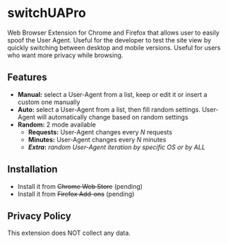 # switchUAPro
Web Browser Extension for Chrome and Firefox that allows user to easily spoof the User Agent.
Useful for the developer to test the site view by quickly switching between desktop and mobile versions.
Useful for users who want more privacy while browsing.

## Features
- **Manual:** select a User-Agent from a list, keep or edit it or insert a custom one manually
- **Auto:**   select a User-Agent from a list, then fill random settings. User-Agent will automatically change based on random settings
- **Random:** 2 mode available
  - **Requests:** User-Agent changes every _N_ requests
  - **Minutes:**  User-Agent changes every _N_ minutes
  - **_Extra_:**  _random User-Agent iteration by specific OS or by ALL_

## Installation
- Install it from ~~Chrome Web Store~~  (pending)
- Install it from ~~Firefox Add-ons~~   (pending)

## Privacy Policy
This extension does NOT collect any data.

